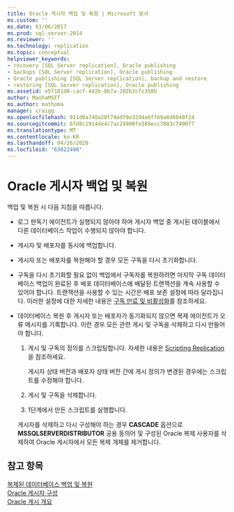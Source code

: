 ```yaml
---
title: Oracle 게시자 백업 및 복원 | Microsoft 문서
ms.custom: ''
ms.date: 03/06/2017
ms.prod: sql-server-2014
ms.reviewer: ''
ms.technology: replication
ms.topic: conceptual
helpviewer_keywords:
- recovery [SQL Server replication], Oracle publishing
- backups [SQL Server replication], Oracle publishing
- Oracle publishing [SQL Server replication], backup and restore
- restoring [SQL Server replication], Oracle publishing
ms.assetid: e5f181d0-cacf-442b-8b7a-202b3cfc358b
author: MashaMSFT
ms.author: mathoma
manager: craigg
ms.openlocfilehash: 911d0a740a20f74edf9e32d4a6ff69a8d6040f24
ms.sourcegitcommit: 6fd8c1914de4c7ac24900fe388ecc7883c740077
ms.translationtype: MT
ms.contentlocale: ko-KR
ms.lasthandoff: 04/26/2020
ms.locfileid: "63022490"
---
```

# <a name="backup-and-restore-for-oracle-publishers"></a>Oracle 게시자 백업 및 복원
  백업 및 복원 시 다음 지침을 따릅니다.  
  
-   로그 판독기 에이전트가 실행되지 않아야 하며 게시자 백업 중 게시된 테이블에서 다른 데이터베이스 작업이 수행되지 않아야 합니다.  
  
-   게시자 및 배포자를 동시에 백업합니다.  
  
-   게시자 또는 배포자를 복원해야 할 경우 모든 구독을 다시 초기화합니다.  
  
-   구독을 다시 초기화할 필요 없이 백업에서 구독자를 복원하려면 마지막 구독 데이터베이스 백업이 완료된 후 배포 데이터베이스에 배달된 트랜잭션을 계속 사용할 수 있어야 합니다. 트랜잭션을 사용할 수 있는 시간은 배포 보존 설정에 따라 달라집니다. 이러한 설정에 대한 자세한 내용은 [구독 만료 및 비활성화](../subscription-expiration-and-deactivation.md)를 참조하세요.  
  
-   데이터베이스 복원 후 게시자 또는 배포자가 동기화되지 않으면 복제 에이전트가 오류 메시지를 기록합니다. 이런 경우 모든 관련 게시 및 구독을 삭제하고 다시 만들어야 합니다.  
  
    1.  게시 및 구독의 정의를 스크립팅합니다. 자세한 내용은 [Scripting Replication](../scripting-replication.md)을 참조하세요.  
  
         게시자 상태 버전과 배포자 상태 버전 간에 게시 정의가 변경된 경우에는 스크립트를 수정해야 합니다.  
  
    2.  게시 및 구독을 삭제합니다.  
  
    3.  1단계에서 만든 스크립트를 실행합니다.  
  
     게시자를 삭제하고 다시 구성해야 하는 경우 **CASCADE** 옵션으로 **MSSQLSERVERDISTRIBUTOR** 공용 동의어 및 구성된 Oracle 복제 사용자를 삭제하여 Oracle 게시자에서 모든 복제 개체를 제거합니다.  
  
## <a name="see-also"></a>참고 항목  
 [복제된 데이터베이스 백업 및 복원](../administration/back-up-and-restore-replicated-databases.md)   
 [Oracle 게시자 구성](configure-an-oracle-publisher.md)   
 [Oracle 게시 개요](oracle-publishing-overview.md)  
  
  
